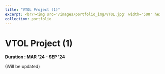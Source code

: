 ```yaml
---
title: "VTOL Project (1)"
excerpt: <br/><img src='/images/portfolio_img/VTOL.jpg' width='500' height='500'> 
collection: portfolio
---
```


# VTOL Project (1)

**Duration : MAR '24 - SEP '24**

(Will be updated)